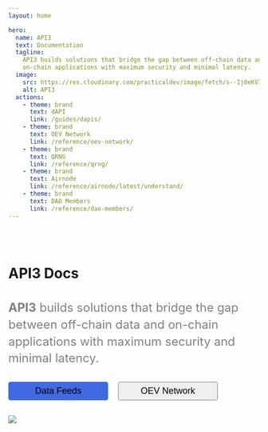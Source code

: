 ```yaml
---
layout: home

hero:
  name: API3
  text: Documentation
  tagline:
    API3 builds solutions that bridge the gap between off-chain data and
    on-chain applications with maximum security and minimal latency.
  image:
    src: https://res.cloudinary.com/practicaldev/image/fetch/s--Ij0eKVIW--/c_imagga_scale,f_auto,fl_progressive,h_420,q_auto,w_1000/https://thepracticaldev.s3.amazonaws.com/i/77oanfb0c05w88jlmc8s.jpg
    alt: API3
  actions:
    - theme: brand
      text: dAPI
      link: /guides/dapis/
    - theme: brand
      text: OEV Network
      link: /reference/oev-network/
    - theme: brand
      text: QRNG
      link: /reference/qrng/
    - theme: brand
      text: Airnode
      link: /reference/airnode/latest/understand/
    - theme: brand
      text: DAO Members
      link: /reference/dao-members/
---
```


<script>
export default {
    mounted() {
      // Since this page does not have the sidebar we need to make sure the reference menu is not highlighted
      const api3_navbarReferenceBtn = document.getElementById(
          'api3_Reference_Menu'
      );
      api3_navbarReferenceBtn.style.color = '';
    }
  }
</script>

<style>

.api3-land-box{
  display: flex;
  flex-wrap: wrap;
  padding-bottom:30px;

}
.api3-land-desc{
  font-size:x-large;
  color:gray; line-height: 1.4;
}
.api3-land-code-image{
  flex: 0 600px;
  ;
}
.api3-land-button-feeds{
  margin-top:30px;
  margin-right:20px;
  font-size:large;
  border-radius:4px;
  width:200px;
  border:#4169E1 solid 1px;
  padding:7px;
  background-color:#4169E1;
}
.api3-land-button{
  margin-top:30px;
  font-size:large;
  border-radius:4px;
  width:200px;
  border:gray solid 1px;
  padding:7px;
}

.api3-land-links{
  color:gray !important;
  text-decoration:none !important;
}
</style>

<!-- DESCRIPTION and CODE IMAGE-->
<div style="margin-top:50px;"/>

<div class="api3-land-box">
  <div style="flex: 0 500px;margin-right:30px;"> 
    <h1>API3 Docs</h1><br/>
    <div class="api3-land-desc" ><b>API3</b> builds solutions that
          bridge the gap between off-chain data and on-chain applications with maximum
          security and minimal latency. 
    </div>
    <div style="display: flex;padding-bottom:30px !important">
    <a style="color:white;text-decoration: none;" href="/reference/dapis/understand/">
        <button type="button" class="api3-land-button-feeds">
          Data Feeds
        </button>
       </a>
       <a class="api3-land-links" href="/reference/oev-network/">
        <button type="button" class="api3-land-button">
          OEV Network
        </button>
       </a>
    </div>
  </div>
  <div class="api3-land-code-image">
    <div>
    <img src="https://res.cloudinary.com/practicaldev/image/fetch/s--Ij0eKVIW--/c_imagga_scale,f_auto,fl_progressive,h_420,q_auto,w_1000/https://thepracticaldev.s3.amazonaws.com/i/77oanfb0c05w88jlmc8s.jpg"/>
    </div>
  </div>
</div>
